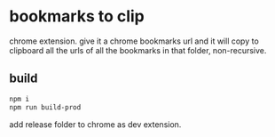 # bookmarks to clip
chrome extension. give it a chrome bookmarks url and it will copy to clipboard all the urls of all the bookmarks in that folder, non-recursive.

## build
```bash
npm i
npm run build-prod
```
add release folder to chrome as dev extension.